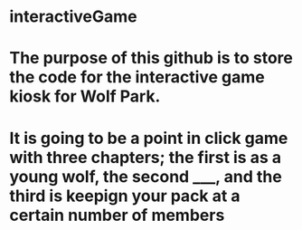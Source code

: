 # interactiveGame
# The purpose of this github is to store the code for the interactive game kiosk for Wolf Park. 
# It is going to be a point in click game with three chapters; the first is as a young wolf, the second ___, and the third is keepign your pack at a certain number of members
# 
